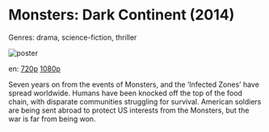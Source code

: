 # Monsters: Dark Continent (2014)

Genres: drama, science-fiction, thriller

![poster](http://image.tmdb.org/t/p/w500/ssnnmRnJVxCFefvxvSQH62RQV04.jpg)

en:
  [720p](magnet:?xt=urn:btih:240203616a6c7aba557d6daaecf8d1522cd963ce&dn=Monsters%3A+Dark+Continent+%282014%29+720p+BrRip+x264+-+YIFY&tr=udp%3A%2F%2Ftracker.openbittorrent.com%3A80%2Fannounce&tr=udp%3A%2F%2Fglotorrents.pw%3A6969%2Fannounce&tr=udp%3A%2F%2Ftracker.openbittorrent.com%3A80%2Fannounce&tr=udp%3A%2F%2Ftracker.opentrackr.org%3A1337%2Fannounce&tr=udp%3A%2F%2Fzer0day.to%3A1337%2Fannounce&tr=udp%3A%2F%2Ftracker.coppersurfer.tk%3A6969%2Fannounce)
  [1080p](magnet:?xt=urn:btih:9859ec1c1d5fbd1d4a3e184da6bdb509121c66ca&dn=Monsters%3A+Dark+Continent+%282014%29+1080p+BrRip+x264+-+YIFY&tr=udp%3A%2F%2Ftracker.openbittorrent.com%3A80%2Fannounce&tr=udp%3A%2F%2Fglotorrents.pw%3A6969%2Fannounce&tr=udp%3A%2F%2Ftracker.openbittorrent.com%3A80%2Fannounce&tr=udp%3A%2F%2Ftracker.opentrackr.org%3A1337%2Fannounce&tr=udp%3A%2F%2Fzer0day.to%3A1337%2Fannounce&tr=udp%3A%2F%2Ftracker.coppersurfer.tk%3A6969%2Fannounce)
  


Seven years on from the events of Monsters, and the ‘Infected Zones’ have spread worldwide. Humans have been knocked off the top of the food chain, with disparate communities struggling for survival. American soldiers are being sent abroad to protect US interests from the Monsters, but the war is far from being won.